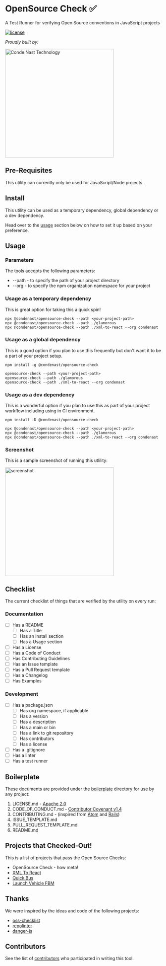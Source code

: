 # OpenSource Check ✅
A Test Runner for verifying Open Source conventions in JavaScript projects

[![license](https://img.shields.io/badge/license-Apache%202.0-blue.svg?style=flat)](LICENSE)

_Proudly built by:_

<a href="https://technology.condenast.com"><img src="https://user-images.githubusercontent.com/1215971/35070721-3f136cdc-fbac-11e7-81b4-e3aa5cc70a17.png" title="Conde Nast Technology" width=350/></a>

## Pre-Requisites

This utility can currently only be used for JavaScript/Node projects.

## Install

This utility can be used as a temporary dependency, global dependency or a dev dependency.

Head over to the [usage](##usage) section below on how to set it up based on your preference.

## Usage

### Parameters

The tools accepts the following parameters:

* --path - to specify the path of your project directory
* --org - to specify the npm organization namespace for your project

### Usage as a temporary dependency

This is great option for taking this a quick spin!

    npx @condenast/opensource-check --path <your-project-path>
    npx @condenast/opensource-check --path ./glamorous
    npx @condenast/opensource-check --path ./xml-to-react --org condenast

### Usage as a global dependency

This is a good option if you plan to use this frequently but don't want it to be a part of your project setup.

    npm install -g @condenast/opensource-check

    opensource-check --path <your-project-path>
    opensource-check --path ./glamorous
    opensource-check --path ./xml-to-react --org condenast

### Usage as a dev dependency

This is a wonderful option if you plan to use this as part of your project workflow including using in CI environment.

    npm install -D @condenast/opensource-check

    npx @condenast/opensource-check --path <your-project-path>
    npx @condenast/opensource-check --path ./glamorous
    npx @condenast/opensource-check --path ./xml-to-react --org condenast

### Screenshot

This is a sample screenshot of running this utlility:

<img src="https://user-images.githubusercontent.com/1215971/37443485-74f4b324-27da-11e8-9e77-957de7edaec8.png" title="screenshot" width=350/></a>

## Checklist

The current checklist of things that are verified by the utility on every run:

### Documentation

- [ ] Has a README
  - [ ] Has a Title
  - [ ] Has an Install section
  - [ ] Has a Usage section
- [ ] Has a License
- [ ] Has a Code of Conduct
- [ ] Has Contributing Guidelines
- [ ] Has an Issue template
- [ ] Has a Pull Request template
- [ ] Has a Changelog
- [ ] Has Examples

### Development

- [ ] Has a package.json
  - [ ] Has org namespace, if applicable
  - [ ] Has a version
  - [ ] Has a description
  - [ ] Has a main or bin
  - [ ] Has a link to git repository
  - [ ] Has contributors
  - [ ] Has a license
- [ ] Has a .gitignore
- [ ] Has a linter
- [ ] Has a test runner

## Boilerplate

These documents are provided under the [boilerplate](/boilerplate) directory for use by any project:

1. LICENSE.md - [Apache 2.0](https://github.com/licenses/license-templates/blob/master/templates/apache.txt)
2. CODE_OF_CONDUCT.md - [Contributor Covenant v1.4](https://www.contributor-covenant.org/version/1/4/code-of-conduct.md)
3. CONTRIBUTING.md - (inspired from [Atom](https://github.com/atom/atom/blob/master/CONTRIBUTING.md) and [Rails](https://github.com/rails/rails/blob/master/CONTRIBUTING.md))
4. ISSUE_TEMPLATE.md
5. PULL_REQUEST_TEMPLATE.md
6. README.md

## Projects that Checked-Out!

This is a list of projects that pass the Open Source Checks:

* OpenSource Check - how meta!
* [XML To React](https://github.com/condenast/xml-to-react)
* [Quick Bus](https://github.com/condenast/quick-bus)
* [Launch Vehicle FBM](https://github.com/condenast/launch-vehicle-fbm)

## Thanks

We were inspired by the ideas and code of the following projects:

* [oss-checklist](https://github.com/scriptnull/oss-checklist)
* [repolinter](https://github.com/todogroup/repolinter)
* [danger-js](https://github.com/danger/danger-js)

## Contributors

See the list of [contributors](https://github.com/CondeNast/opensource-check/contributors) who participated in writing this tool.
